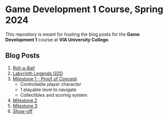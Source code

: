 # Game Development 1 Course, Spring 2024 #

This repository is meant for hosting the blog posts for the **Game Development 1** course at **VIA University College**.

## Blog Posts ##
1) [Roll-a-Ball](/Roll-a-Ball/Roll-a-Ball.md)
2) [Labyrinth Legends GDD](/Labyrinth-Legends/GDD.md)
3) [Milestone 1 - Proof of Concept](/)
   - Controllable player character
   - 1 playable level to navigate
   - Collectibles and scoring system
5) [Milestone 2](/)
6) [Milestone 3](/)
7) [Show-off](/)
